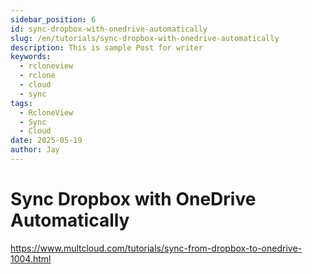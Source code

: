 ```yaml
---
sidebar_position: 6
id: sync-dropbox-with-onedrive-automatically
slug: /en/tutorials/sync-dropbox-with-onedrive-automatically
description: This is sample Post for writer
keywords:
  - rcloneview
  - rclone
  - cloud
  - sync
tags:
  - RcloneView
  - Sync
  - Cloud
date: 2025-05-19
author: Jay
---
```

# Sync Dropbox with OneDrive Automatically

https://www.multcloud.com/tutorials/sync-from-dropbox-to-onedrive-1004.html